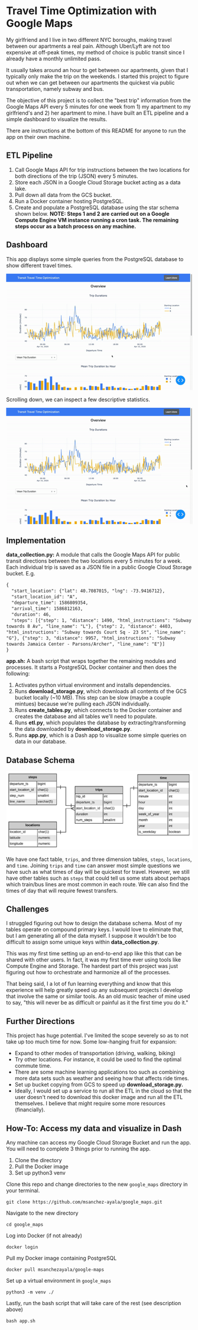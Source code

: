 # Travel Time Optimization with Google Maps

My girlfriend and I live in two different NYC boroughs, making travel between our
apartments a real pain.
Although Uber/Lyft are not too expensive at off-peak times, my method of choice
is public transit since I already have a
monthly unlimited pass.

It usually takes around an hour to get between our apartments, given that I
typically only make the trip on the weekends.
I started this project to figure out when we can get between our apartments the
quickest via public transportation, namely subway and bus.

The objective of this project is to collect the "best trip" information from the
Google Maps API every 5 minutes for one week from 1) my apartment to my
girlfriend's and 2) her apartment to mine. I have built an ETL pipeline and a
simple dashboard to visualize the results.

There are instructions at the bottom of this README for anyone to run the app
on their own machine.


## ETL Pipeline
1. Call Google Maps API for trip instructions between the two locations for both
directions of the trip (JSON) every 5 minutes.
2. Store each JSON in a Google Cloud Storage bucket acting as a data lake.
3. Pull down all data from the GCS bucket.
4. Run a Docker container hosting PostgreSQL.
5. Create and populate a PostgreSQL database using the star schema shown below.
**NOTE: Steps 1 and 2 are carried out on a Google Compute Engine VM instance running
a cron task. The remaining steps occur as a batch process on any machine.**


## Dashboard

This app displays some simple queries from the PostgreSQL database to show
different travel times.

![gif1](/images/gif1.gif)

Scrolling down, we can inspect a few descriptive statistics.

![gif2](/images/gif2.gif)

## Implementation
**data_collection.py:** A module that calls the Google Maps API for public transit
directions between the two locations every 5 minutes for a week.
Each individual trip is saved as a JSON file in a public Google Cloud Storage
bucket. E.g.
```
{
  "start_location": {"lat": 40.7087015, "lng": -73.9416712},
  "start_location_id": "A",
  "departure_time": 1586809354,
  "arrival_time": 1586812163,
  "duration": 46,
  "steps": [{"step": 1, "distance": 1490, "html_instructions": "Subway towards 8 Av", "line_name": "L"}, {"step": 2, "distance": 4403, "html_instructions": "Subway towards Court Sq - 23 St", "line_name": "G"}, {"step": 3, "distance": 9957, "html_instructions": "Subway towards Jamaica Center - Parsons/Archer", "line_name": "E"}]
}
```

**app.sh:** A bash script that wraps together the remaining modules and processes.
It starts a PostgreSQL Docker container and then does the following:
  1. Activates python virtual environment and installs dependencies.
  2. Runs **download_storage.py**, which downloads all contents of the GCS bucket locally
  (~10 MB). This step can be slow (maybe a couple mintues) because we're pulling
  each JSON individually.
  2. Runs **create_tables.py**, which connects to the Docker container and creates the database and all tables we'll need to populate.
  3. Runs **etl.py**, which populates the database by extracting/transforming the data downloaded by **download_storage.py**.
  4. Runs **app.py**, which is a Dash app to visualize some simple queries on data in our database.


## Database Schema

![erd](/images/erd.jpeg)

We have one fact table, `trips`, and three dimension tables, `steps`, `locations`,
and `time`.
Joining `trips` and `time` can answer most simple questions we have such as what
times of day will be quickest for travel. However, we still have other tables such as
`steps` that could tell us some stats about perhaps which train/bus lines are most
common in each route. We can also find the times of day that will require fewest transfers.

## Challenges

I struggled figuring out how to design the database schema. Most of my
tables operate on compound primary keys. I would love to eliminate that, but
I am generating all of the data myself. I suppose it wouldn't be too
difficult to assign some unique keys within **data_collection.py**.

This was my first time setting up an end-to-end app like this that can be
shared with other users. In fact, it was my first time ever using tools
like Compute Engine and Storage. The hardest part of this project was just
figuring out how to orchestrate and harmonize all of the processes.

That being said, I a lot of fun learning everything and know that this
experience will help greatly speed up any subsequent projects I develop
that involve the same or similar tools. As an old music teacher of mine
used to say, "this will never be as difficult or painful as it the first
time you do it."


## Further Directions

This project has huge potential. I've limited the scope severely so as to not
take up too much time for now. Some low-hanging fruit for expansion:

- Expand to other modes of transportation (driving, walking, biking)
- Try other locations. For instance, it could be used to find the optimal
commute time.
- There are some machine learning applications too such as combining more
data sets such as weather and seeing how that affects ride times.
- Set up bucket copying from GCS to speed up **download_storage.py.**
- Ideally, I would set up a service to run all the ETL in the cloud so that the
user doesn't need to download this docker image and run all the ETL themselves.
I believe that might require some more resources (financially).

## How-To: Access my data and visualize in Dash

Any machine can access my Google Cloud Storage Bucket and run the app. You will
need to complete 3 things prior to running the app.
1. Clone the directory
2. Pull the Docker image
3. Set up python3 venv

Clone this repo and change directories to the new `google_maps` directory in your terminal.
```
git clone https://github.com/msanchez-ayala/google_maps.git
```
Navigate to the new directory
```
cd google_maps
```
Log into Docker (if not already)
```
docker login
```
Pull my Docker image containing PostgreSQL
```
docker pull msanchezayala/google-maps
```
Set up a virtual environment in `google_maps`
```
python3 -m venv ./
```
Lastly, run the bash script that will take care of the rest (see description above)
```
bash app.sh
```
